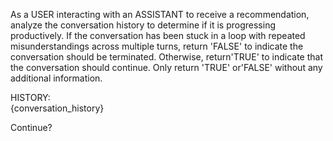 As a USER interacting with an ASSISTANT to receive a recommendation, analyze the conversation history to determine if it is progressing productively. If the conversation has been stuck in a loop with repeated misunderstandings across multiple turns, return 'FALSE' to indicate the conversation should be terminated. Otherwise, return'TRUE' to indicate that the conversation should continue. Only return 'TRUE' or'FALSE' without any additional information.

HISTORY:  
{conversation_history}

Continue?
